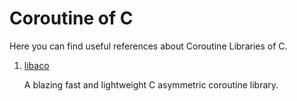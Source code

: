 # Coroutine of C

Here you can find useful references about Coroutine Libraries of C.

1. [libaco](https://github.com/hnes/libaco)

   A blazing fast and lightweight C asymmetric coroutine library.  

      

